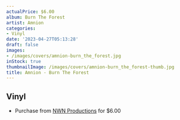 ```yaml
---
actualPrice: $6.00
album: Burn The Forest
artist: Amnion
categories:
- Vinyl
date: '2023-04-27T05:13:28'
draft: false
images:
- /images/covers/amnion-burn_the_forest.jpg
inStock: true
thumbnailImage: /images/covers/amnion-burn_the_forest-thumb.jpg
title: Amnion - Burn The Forest
---
```


## Vinyl
* Purchase from [NWN Productions](http://shop.nwnprod.com/index.php?route=product/product&path=76&product_id=10929&sort=pd.name&order=ASC) for $6.00
